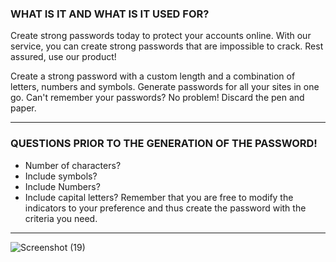 ### WHAT IS IT AND WHAT IS IT USED FOR?
Create strong passwords today to protect your accounts online. With our service, you can create strong passwords that are impossible to crack. Rest assured, use our product!

Create a strong password with a custom length and a combination of letters, numbers and symbols.
Generate passwords for all your sites in one go.
Can't remember your passwords? No problem! Discard the pen and paper.

***
### QUESTIONS PRIOR TO THE GENERATION OF THE PASSWORD!
- Number of characters?
- Include symbols?
- Include Numbers?
- Include capital letters?
Remember that you are free to modify the indicators to your preference and thus create the password with the criteria you need.

***
![Screenshot (19)](https://user-images.githubusercontent.com/77526719/166190159-f128f3be-48a6-4e43-ba85-e6c2a29552e2.png)
